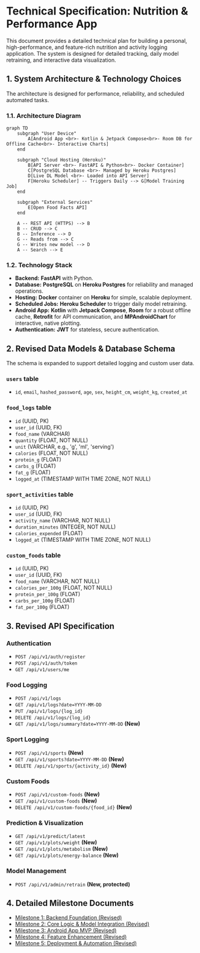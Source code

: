 # Technical Specification: Nutrition & Performance App

This document provides a detailed technical plan for building a personal, high-performance, and feature-rich nutrition and activity logging application. The system is designed for detailed tracking, daily model retraining, and interactive data visualization.

## 1. System Architecture & Technology Choices

The architecture is designed for performance, reliability, and scheduled automated tasks.

### 1.1. Architecture Diagram

```mermaid
graph TD
    subgraph "User Device"
        A[Android App <br>- Kotlin & Jetpack Compose<br>- Room DB for Offline Cache<br>- Interactive Charts]
    end

    subgraph "Cloud Hosting (Heroku)"
        B[API Server <br>- FastAPI & Python<br>- Docker Container]
        C[PostgreSQL Database <br>- Managed by Heroku Postgres]
        D[Live DL Model <br>- Loaded into API Server]
        F[Heroku Scheduler] -- Triggers Daily --> G[Model Training Job]
    end

    subgraph "External Services"
        E[Open Food Facts API]
    end

    A -- REST API (HTTPS) --> B
    B -- CRUD --> C
    B -- Inference --> D
    G -- Reads from --> C
    G -- Writes new model --> D
    A -- Search --> E
```

### 1.2. Technology Stack

-   **Backend:** **FastAPI** with Python.
-   **Database:** **PostgreSQL** on **Heroku Postgres** for reliability and managed operations.
-   **Hosting:** **Docker** container on **Heroku** for simple, scalable deployment.
-   **Scheduled Jobs:** **Heroku Scheduler** to trigger daily model retraining.
-   **Android App:** **Kotlin** with **Jetpack Compose**, **Room** for a robust offline cache, **Retrofit** for API communication, and **MPAndroidChart** for interactive, native plotting.
-   **Authentication:** **JWT** for stateless, secure authentication.

## 2. Revised Data Models & Database Schema

The schema is expanded to support detailed logging and custom user data.

### `users` table
-   `id`, `email`, `hashed_password`, `age`, `sex`, `height_cm`, `weight_kg`, `created_at`

### `food_logs` table
-   `id` (UUID, PK)
-   `user_id` (UUID, FK)
-   `food_name` (VARCHAR)
-   `quantity` (FLOAT, NOT NULL)
-   `unit` (VARCHAR, e.g., 'g', 'ml', 'serving')
-   `calories` (FLOAT, NOT NULL)
-   `protein_g` (FLOAT)
-   `carbs_g` (FLOAT)
-   `fat_g` (FLOAT)
-   `logged_at` (TIMESTAMP WITH TIME ZONE, NOT NULL)

### `sport_activities` table
-   `id` (UUID, PK)
-   `user_id` (UUID, FK)
-   `activity_name` (VARCHAR, NOT NULL)
-   `duration_minutes` (INTEGER, NOT NULL)
-   `calories_expended` (FLOAT)
-   `logged_at` (TIMESTAMP WITH TIME ZONE, NOT NULL)

### `custom_foods` table
-   `id` (UUID, PK)
-   `user_id` (UUID, FK)
-   `food_name` (VARCHAR, NOT NULL)
-   `calories_per_100g` (FLOAT, NOT NULL)
-   `protein_per_100g` (FLOAT)
-   `carbs_per_100g` (FLOAT)
-   `fat_per_100g` (FLOAT)

## 3. Revised API Specification

### Authentication
-   `POST /api/v1/auth/register`
-   `POST /api/v1/auth/token`
-   `GET /api/v1/users/me`

### Food Logging
-   `POST /api/v1/logs`
-   `GET /api/v1/logs?date=YYYY-MM-DD`
-   `PUT /api/v1/logs/{log_id}`
-   `DELETE /api/v1/logs/{log_id}`
-   `GET /api/v1/logs/summary?date=YYYY-MM-DD` **(New)**

### Sport Logging
-   `POST /api/v1/sports` **(New)**
-   `GET /api/v1/sports?date=YYYY-MM-DD` **(New)**
-   `DELETE /api/v1/sports/{activity_id}` **(New)**

### Custom Foods
-   `POST /api/v1/custom-foods` **(New)**
-   `GET /api/v1/custom-foods` **(New)**
-   `DELETE /api/v1/custom-foods/{food_id}` **(New)**

### Prediction & Visualization
-   `GET /api/v1/predict/latest`
-   `GET /api/v1/plots/weight` **(New)**
-   `GET /api/v1/plots/metabolism` **(New)**
-   `GET /api/v1/plots/energy-balance` **(New)**

### Model Management
-   `POST /api/v1/admin/retrain` **(New, protected)**

## 4. Detailed Milestone Documents
- [Milestone 1: Backend Foundation (Revised)](./01_backend_setup.md)
- [Milestone 2: Core Logic & Model Integration (Revised)](./02_model_integration.md)
- [Milestone 3: Android App MVP (Revised)](./03_android_mvp.md)
- [Milestone 4: Feature Enhancement (Revised)](./04_feature_enhancement.md)
- [Milestone 5: Deployment & Automation (Revised)](./05_deployment.md)